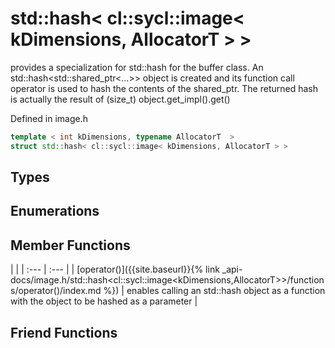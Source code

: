 ---
---
# std::hash< cl::sycl::image< kDimensions, AllocatorT > >

provides a specialization for std::hash for the buffer class. An std::hash<std::shared_ptr<...>> object is created and its function call operator is used to hash the contents of the shared_ptr. The returned hash is actually the result of (size_t) object.get_impl().get() 

Defined in image.h

```cpp
template < int kDimensions, typename AllocatorT  >
struct std::hash< cl::sycl::image< kDimensions, AllocatorT > >
```

## Types

## Enumerations

## Member Functions

   |   |
| :--- | :--- |
| [operator()]({{site.baseurl}}{% link _api-docs/image.h/std::hash<cl::sycl::image<kDimensions,AllocatorT>>/functions/operator()/index.md %}) | enables calling an std::hash object as a function with the object to be hashed as a parameter  |


## Friend Functions

